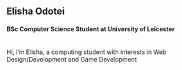 <h2> Elisha Odotei </h2>
<h4> BSc Computer Science Student at University of Leicester </h4>
<br>
Hi, I’m Elisha, a computing student with interests in Web Design/Development and Game Development


<!---
Elisha-O/Elisha-O is a ✨ special ✨ repository because its `README.md` (this file) appears on your GitHub profile.
You can click the Preview link to take a look at your changes.
--->

